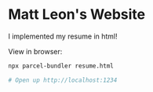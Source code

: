 # Matt Leon's Website

I implemented my resume in html!

View in browser:

```bash
npx parcel-bundler resume.html

# Open up http://localhost:1234
```

